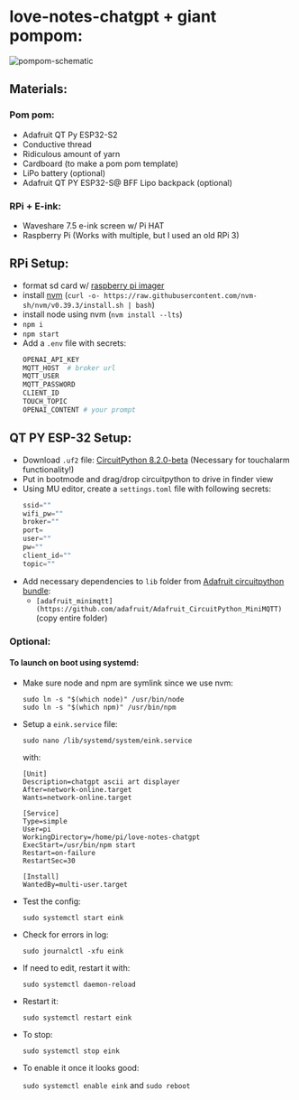 # love-notes-chatgpt + giant pompom:

![pompom-schematic](https://github.com/traumverloren/love-notes-chatgpt/assets/9959680/9f4ca221-563d-4344-aff8-2877d32b836e)


## Materials:

### Pom pom:
- Adafruit QT Py ESP32-S2
- Conductive thread
- Ridiculous amount of yarn
- Cardboard (to make a pom pom template)
- LiPo battery (optional)
- Adafruit QT PY ESP32-S@ BFF Lipo backpack (optional)

### RPi + E-ink:
- Waveshare 7.5 e-ink screen w/ Pi HAT
- Raspberry Pi (Works with multiple, but I used an old RPi 3)

## RPi Setup:
- format sd card w/ [raspberry pi imager](https://www.raspberrypi.com/software/)
- install [nvm](https://github.com/nvm-sh/nvm) (`curl -o- https://raw.githubusercontent.com/nvm-sh/nvm/v0.39.3/install.sh | bash`)
- install node using nvm (`nvm install --lts`)
- `npm i`
- `npm start`
- Add a `.env` file with secrets:
  ```bash
  OPENAI_API_KEY
  MQTT_HOST  # broker url
  MQTT_USER
  MQTT_PASSWORD
  CLIENT_ID
  TOUCH_TOPIC
  OPENAI_CONTENT # your prompt
  ```
 
## QT PY ESP-32 Setup:
- Download `.uf2` file: [CircuitPython 8.2.0-beta](https://circuitpython.org/board/adafruit_qtpy_esp32s2/) (Necessary for touchalarm functionality!)
- Put in bootmode and drag/drop circuitpython to drive in finder view
- Using MU editor, create a `settings.toml` file with following secrets:
  ```python
  ssid=""
  wifi_pw=""
  broker=""
  port=
  user=""
  pw=""
  client_id=""
  topic=""
  ```
- Add necessary dependencies to `lib` folder from [Adafruit circuitpython bundle](https://github.com/adafruit/Adafruit_CircuitPython_Bundle):
  - `[adafruit_minimqtt](https://github.com/adafruit/Adafruit_CircuitPython_MiniMQTT)` (copy entire folder)
### Optional:

#### To launch on boot using systemd:

- Make sure node and npm are symlink since we use nvm:

  ```
  sudo ln -s "$(which node)" /usr/bin/node
  sudo ln -s "$(which npm)" /usr/bin/npm
  ```

- Setup a `eink.service` file:

  `sudo nano /lib/systemd/system/eink.service`

  with:

  ```
  [Unit]
  Description=chatgpt ascii art displayer
  After=network-online.target
  Wants=network-online.target

  [Service]
  Type=simple
  User=pi
  WorkingDirectory=/home/pi/love-notes-chatgpt
  ExecStart=/usr/bin/npm start
  Restart=on-failure
  RestartSec=30

  [Install]
  WantedBy=multi-user.target
  ```

- Test the config:

  `sudo systemctl start eink`

- Check for errors in log:

  `sudo journalctl -xfu eink`

- If need to edit, restart it with:

  `sudo systemctl daemon-reload`

- Restart it:

  `sudo systemctl restart eink`

- To stop:

  `sudo systemctl stop eink`

- To enable it once it looks good:

  `sudo systemctl enable eink` and `sudo reboot`
